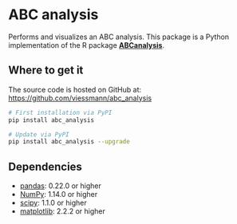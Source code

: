 # ABC analysis

Performs and visualizes an ABC analysis. This package is a Python implementation of the R package [**ABCanalysis**][abcanalysis-link].

[abcanalysis-link]: https://cran.r-project.org/web/packages/ABCanalysis/index.html

## Where to get it
The source code is hosted on GitHub at: https://github.com/viessmann/abc_analysis

```sh
# First installation via PyPI
pip install abc_analysis
```

```sh
# Update via PyPI
pip install abc_analysis --upgrade
```

## Dependencies
- [pandas](https://pandas.pydata.org): 0.22.0 or higher
- [NumPy](http://www.numpy.org): 1.14.0 or higher
- [scipy](https://www.scipy.org/): 1.1.0 or higher
- [matplotlib](https://matplotlib.org/): 2.2.2 or higher
